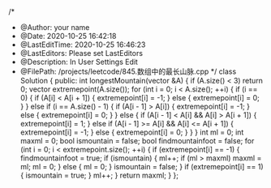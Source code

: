 <!--
 * @Author: your name
 * @Date: 2020-10-25 16:42:18
 * @LastEditTime: 2020-10-25 16:48:09
 * @LastEditors: Please set LastEditors
 * @Description: In User Settings Edit
 * @FilePath: /projects/leetcode/845.数组中的最长山脉.md
-->
/*
 * @Author: your name
 * @Date: 2020-10-25 16:42:18
 * @LastEditTime: 2020-10-25 16:46:23
 * @LastEditors: Please set LastEditors
 * @Description: In User Settings Edit
 * @FilePath: /projects/leetcode/845.数组中的最长山脉.cpp
 */
class Solution
{
public:
    int longestMountain(vector<int> &A)
    {
        if (A.size() < 3)
            return 0;
        vector<int> extremepoint(A.size());
        for (int i = 0; i < A.size(); ++i)
        {
            if (i == 0)
            {
                if (A[i] < A[i + 1])
                {
                    extremepoint[i] = -1;
                }
                else
                {
                    extremepoint[i] = 0;
                }
            }
            else if (i == A.size() - 1)
            {
                if (A[i - 1] > A[i])
                {
                    extremepoint[i] = -1;
                }
                else
                {
                    extremepoint[i] = 0;
                }
            }
            else
            {
                if (A[i - 1] < A[i] && A[i] > A[i + 1])
                {
                        extremepoint[i] = 1;
                }
                else if (A[i - 1] >= A[i] && A[i] <= A[i + 1])
                {
                    extremepoint[i] = -1;
                }
                else
                {
                    extremepoint[i] = 0;
                }
            }
        }
        int ml = 0;
        int maxml = 0;
        bool ismountain = false;
        bool findmountainfoot = false;
        for (int i = 0; i < extremepoint.size(); ++i)
        {
            if (extremepoint[i] == -1)
            {
                findmountainfoot = true;
                if (ismountain)
                {
                    ml++;
                    if (ml > maxml)
                        maxml = ml;
                    ml = 0;
                }
                else
                {
                    ml = 0;
                }
                ismountain = false;
            }
            if (extremepoint[i] == 1)
            {
                ismountain = true;
            }
            ml++;
        }
        return maxml;
    }
};